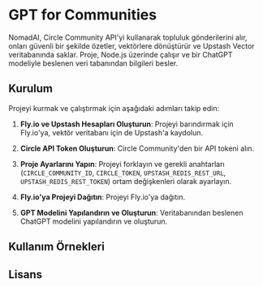 # GPT for Communities

NomadAI, Circle Community API'yi kullanarak topluluk gönderilerini alır, onları güvenli bir şekilde özetler, vektörlere dönüştürür ve Upstash Vector veritabanında saklar. Proje, Node.js üzerinde çalışır ve bir ChatGPT modeliyle beslenen veri tabanından bilgileri besler.

## Kurulum

Projeyi kurmak ve çalıştırmak için aşağıdaki adımları takip edin:

1. **Fly.io ve Upstash Hesapları Oluşturun**: Projeyi barındırmak için Fly.io'ya, vektör veritabanı için de Upstash'a kaydolun.

2. **Circle API Token Oluşturun**: Circle Community'den bir API tokeni alın.

3. **Proje Ayarlarını Yapın**: Projeyi forklayın ve gerekli anahtarları (`CIRCLE_COMMUNITY_ID`, `CIRCLE_TOKEN`, `UPSTASH_REDIS_REST_URL`, `UPSTASH_REDIS_REST_TOKEN`) ortam değişkenleri olarak ayarlayın.

4. **Fly.io'ya Projeyi Dağıtın**: Projeyi Fly.io'ya dağıtın.

5. **GPT Modelini Yapılandırın ve Oluşturun**: Veritabanından beslenen ChatGPT modelini yapılandırın ve oluşturun.

## Kullanım Örnekleri

## Lisans
